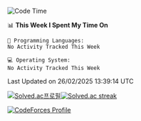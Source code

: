 
<!--START_SECTION:waka-->
![Code Time](http://img.shields.io/badge/Code%20Time-3%2C739%20hrs%2021%20mins-blue)

📊 **This Week I Spent My Time On** 

```text
💬 Programming Languages: 
No Activity Tracked This Week

💻 Operating System: 
No Activity Tracked This Week
```


 Last Updated on 26/02/2025 13:39:14 UTC
<!--END_SECTION:waka-->


[![Solved.ac프로필](http://mazassumnida.wtf/api/generate_badge?boj=hckim96)](https://solved.ac/hckim96)[![Solved.ac streak](http://mazandi.herokuapp.com/api?handle=hckim96&theme=dark)](https://solved.ac/hckim96)


[![CodeForces Profile](https://cf.leed.at?id=hckim96)](https://codeforces.com/profile/hckim96)

